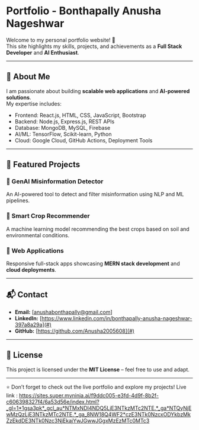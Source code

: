 # Portfolio - Bonthapally Anusha Nageshwar

Welcome to my personal portfolio website! 🚀  
This site highlights my skills, projects, and achievements as a **Full Stack Developer** and **AI Enthusiast**.

---

## 🌟 About Me
I am passionate about building **scalable web applications** and **AI-powered solutions**.  
My expertise includes:
- Frontend: React.js, HTML, CSS, JavaScript, Bootstrap  
- Backend: Node.js, Express.js, REST APIs  
- Database: MongoDB, MySQL, Firebase  
- AI/ML: TensorFlow, Scikit-learn, Python  
- Cloud: Google Cloud, GitHub Actions, Deployment Tools  

---

## 📂 Featured Projects
### 🔹 GenAI Misinformation Detector  
An AI-powered tool to detect and filter misinformation using NLP and ML pipelines.  

### 🔹 Smart Crop Recommender  
A machine learning model recommending the best crops based on soil and environmental conditions.  

### 🔹 Web Applications  
Responsive full-stack apps showcasing **MERN stack development** and **cloud deployments**.  

---

## 📬 Contact
- **Email:** [anushabonthapally@gmail.com]  
- **LinkedIn:** [https://www.linkedin.com/in/bonthapally-anusha-nageshwar-397a8a29a](#)  
- **GitHub:** [https://github.com/Anusha2005608](#)  

---

## 📜 License
This project is licensed under the **MIT License** – feel free to use and adapt.  

---

⭐ Don’t forget to check out the live portfolio and explore my projects!
Live link : https://sites.super.myninja.ai/f9ddc005-e3fd-4d9f-8b2f-c606398327f4/6a53d56e/index.html?_gl=1*1gsa3pk*_gcl_au*NTMxNDI4NDQ5LjE3NTkzMTc2NTE.*_ga*NTQyNjEwMzQzLjE3NTkzMTc2NTE.*_ga_8NW18Q4WF2*czE3NTk0NzcxODYkbzMkZzEkdDE3NTk0Nzc3NjEkajYwJGwwJGgxMzEzMTc0MTc3
